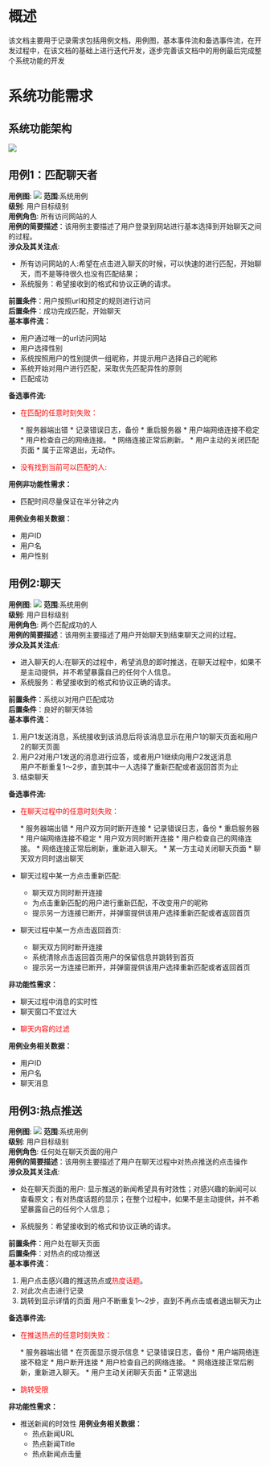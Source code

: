 # 概述
该文档主要用于记录需求包括用例文档，用例图，基本事件流和备选事件流，在开发过程中，在该文档的基础上进行迭代开发，逐步完善该文档中的用例最后完成整个系统功能的开发

# 系统功能需求
## 系统功能架构
![](http://upload-images.jianshu.io/upload_images/2672763-075a3acd8d213972.png?imageMogr2/auto-orient/strip%7CimageView2/2/w/1240)

## 用例1：匹配聊天者
<strong>用例图</strong>:
![](http://upload-images.jianshu.io/upload_images/2672763-b10a1c369ff72c50.png?imageMogr2/auto-orient/strip%7CimageView2/2/w/1240)
<strong>范围</strong>:系统用例  
<strong>级别</strong>: 用户目标级别  
<strong>用例角色</strong>: 所有访问网站的人  
<strong>用例的简要描述</strong>：该用例主要描述了用户登录到网站进行基本选择到开始聊天之间的过程。  
<strong>涉众及其关注点</strong>:  

* 所有访问网站的人:希望在点击进入聊天的时候，可以快速的进行匹配，开始聊天，而不是等待很久也没有匹配结果；
* 系统服务：希望接收到的格式和协议正确的请求。

<strong>前置条件</strong>：用户按照url和预定的规则进行访问  
<strong>后置条件</strong>：成功完成匹配，开始聊天  
<strong>基本事件流：</strong>

* 用户通过唯一的url访问网站
* 用户选择性别
 * 系统按照用户的性别提供一组昵称，并提示用户选择自己的昵称
* 系统开始对用户进行匹配，采取优先匹配异性的原则
* 匹配成功

<strong>备选事件流:</strong>  

* <p style="color:red">在匹配的任意时刻失败：</p>
  * 服务器端出错
    * 记录错误日志，备份
    * 重启服务器
  * 用户端网络连接不稳定
    * 用户检查自己的网络连接。
    * 网络连接正常后刷新。
  * 用户主动的关闭匹配页面
    * 属于正常退出，无动作。
* <p style="color:red">没有找到当前可以匹配的人:</p>

<strong>用例非功能性需求：</strong>  

* 匹配时间尽量保证在半分钟之内

<strong>用例业务相关数据：</strong>
  * 用户ID
  * 用户名
  * 用户性别



## 用例2:聊天
<strong>用例图</strong>:
![](http://upload-images.jianshu.io/upload_images/2672763-691ab66060993d97.png?imageMogr2/auto-orient/strip%7CimageView2/2/w/1240)
<strong>范围</strong>:系统用例  
<strong>级别</strong>: 用户目标级别  
<strong>用例角色</strong>: 两个匹配成功的人  
<strong>用例的简要描述</strong>：该用例主要描述了用户开始聊天到结束聊天之间的过程。  
<strong>涉众及其关注点</strong>:  

* 进入聊天的人:在聊天的过程中，希望消息的即时推送，在聊天过程中，如果不是主动提供，并不希望暴露自己的任何个人信息。  
* 系统服务：希望接收到的格式和协议正确的请求。

<strong>前置条件</strong>：系统以对用户匹配成功  
<strong>后置条件</strong>：良好的聊天体验  
<strong>基本事件流：</strong>

1. 用户1发送消息，系统接收到该消息后将该消息显示在用户1的聊天页面和用户2的聊天页面
2. 用户2对用户1发送的消息进行应答，或者用户1继续向用户2发送消息  
用户不断重复1～2步，直到其中一人选择了重新匹配或者返回首页为止
 3. 结束聊天

 <strong>备选事件流:</strong>  

* <p style="color:red">在聊天过程中的任意时刻失败：</p>
  * 服务器端出错
    * 用户双方同时断开连接
    * 记录错误日志，备份
    * 重启服务器
  * 用户端网络连接不稳定
    * 用户双方同时断开连接
    * 用户检查自己的网络连接。
    * 网络连接正常后刷新，重新进入聊天。
  * 某一方主动关闭聊天页面
    * 聊天双方同时退出聊天
* 聊天过程中某一方点击重新匹配:
  * 聊天双方同时断开连接
  * 为点击重新匹配的用户进行重新匹配，不改变用户的昵称
  * 提示另一方连接已断开，并弹窗提供该用户选择重新匹配或者返回首页

* 聊天过程中某一方点击返回首页:
   * 聊天双方同时断开连接
   * 系统清除点击返回首页用户的保留信息并跳转到首页
   * 提示另一方连接已断开，并弹窗提供该用户选择重新匹配或者返回首页

<strong>非功能性需求：</strong>  

* 聊天过程中消息的实时性
* 聊天窗口不宜过大
* <p style="color:red">聊天内容的过滤</p>
<strong>用例业务相关数据：</strong>
  * 用户ID
  * 用户名
  * 聊天消息

## 用例3:热点推送
<strong>用例图</strong>:
![](http://upload-images.jianshu.io/upload_images/2672763-6b736bb081d4a655.png?imageMogr2/auto-orient/strip%7CimageView2/2/w/1240)
<strong>范围</strong>:系统用例  
<strong>级别</strong>: 用户目标级别  
<strong>用例角色</strong>: 任何处在聊天页面的用户  
<strong>用例的简要描述</strong>：该用例主要描述了用户在聊天过程中对热点推送的点击操作  
<strong>涉众及其关注点</strong>:  

* 处在聊天页面的用户: 显示推送的新闻希望具有时效性；对感兴趣的新闻可以查看原文；有对热度话题的显示；在整个过程中，如果不是主动提供，并不希望暴露自己的任何个人信息；

* 系统服务：希望接收到的格式和协议正确的请求。

<strong>前置条件</strong>：用户处在聊天页面  
<strong>后置条件</strong>：对热点的成功推送  
<strong>基本事件流：</strong>

1. 用户点击感兴趣的推送热点或<span style="color:red">热度话题</span>。
2. 对此次点击进行记录
3. 跳转到显示详情的页面
用户不断重复1～2步，直到不再点击或者退出聊天为止

 <strong>备选事件流:</strong>  

* <p style="color:red">在推送热点的任意时刻失败：</p>
  * 服务器端出错
    * 在页面显示提示信息
    * 记录错误日志，备份
  * 用户端网络连接不稳定
    * 用户断开连接
    * 用户检查自己的网络连接。
    * 网络连接正常后刷新，重新进入聊天。
  * 用户主动关闭聊天页面
    * 正常退出
 * <p style="color:red">跳转受限</p>


<strong>非功能性需求：</strong>  

* 推送新闻的时效性
<strong>用例业务相关数据：</strong>
  * 热点新闻URL
  * 热点新闻Title
  * 热点新闻点击量
